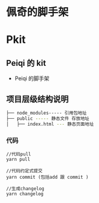 <!--
 * @Author: guokai
 * @Date: 2020-10-28 21:12:14
 * @LastEditTime: 2020-10-29 15:40:08
 * @LastEditors: guokai
 * @FilePath: /Pkit/README.md
-->

# 佩奇的脚手架

# Pkit

## Peiqi 的 kit

- Peiqi 的脚手架

## 项目层级结构说明

```bash
├── node_modules----- 引用包地址
├── public ----- 静态文件 存放地址
│   ├── index.html --- 静态页面地址

```

### 代码

```
//代码pull
yarn pull

//代码约定式提交
yarn commit (包括add 跟 commit )

//生成changelog
yarn changelog
```
